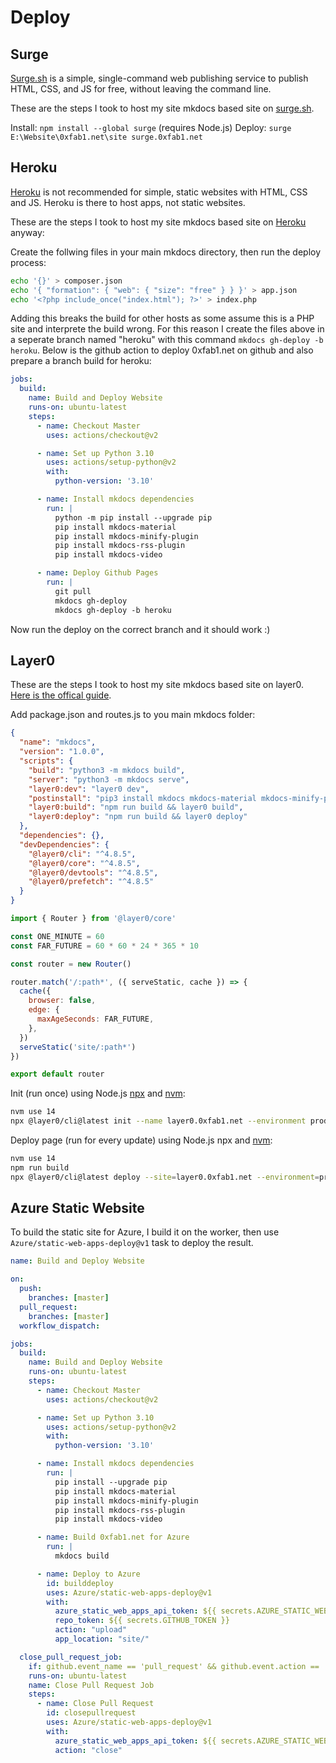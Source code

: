 # Deploy

## Surge

[Surge.sh](https://surge.sh/) is a simple, single-command web publishing service to publish HTML, CSS, and JS for free, without leaving the command line.

These are the steps I took to host my site mkdocs based site on [surge.sh](https://surge.sh/).

Install: ```npm install --global surge``` (requires Node.js)
Deploy: ```surge E:\Website\0xfab1.net\site surge.0xfab1.net```

## Heroku

[Heroku](https://heroku.com) is not recommended for simple, static websites with HTML, CSS and JS. Heroku is there to host apps, not static websites.

These are the steps I took to host my site mkdocs based site on [Heroku](https://heroku.com) anyway:

Create the follwing files in your main mkdocs directory, then run the deploy process:

``` sh
echo '{}' > composer.json
echo '{ "formation": { "web": { "size": "free" } } }' > app.json
echo '<?php include_once("index.html"); ?>' > index.php
```

Adding this breaks the build for other hosts as some assume this is a PHP site and interprete the build wrong. For this reason I create the files above in a seperate branch named "heroku" with this command `mkdocs gh-deploy -b heroku`. Below is the github action to deploy 0xfab1.net on github and also prepare a branch build for heroku:

``` yaml
jobs:
  build:
    name: Build and Deploy Website
    runs-on: ubuntu-latest
    steps:
      - name: Checkout Master
        uses: actions/checkout@v2

      - name: Set up Python 3.10
        uses: actions/setup-python@v2
        with:
          python-version: '3.10'

      - name: Install mkdocs dependencies
        run: |
          python -m pip install --upgrade pip          
          pip install mkdocs-material
          pip install mkdocs-minify-plugin
          pip install mkdocs-rss-plugin
          pip install mkdocs-video

      - name: Deploy Github Pages
        run: |
          git pull
          mkdocs gh-deploy
          mkdocs gh-deploy -b heroku
```

Now run the deploy on the correct branch and it should work :)

## Layer0

These are the steps I took to host my site mkdocs based site on layer0. [Here is the offical guide](https://docs.layer0.co/guides/mkdocs).

Add package.json and routes.js to you main mkdocs folder:

``` json title="package.json"
{
  "name": "mkdocs",
  "version": "1.0.0",
  "scripts": {
    "build": "python3 -m mkdocs build",
    "server": "python3 -m mkdocs serve",
    "layer0:dev": "layer0 dev",
    "postinstall": "pip3 install mkdocs mkdocs-material mkdocs-minify-plugin mkdocs-rss-plugin mkdocs-video",
    "layer0:build": "npm run build && layer0 build",
    "layer0:deploy": "npm run build && layer0 deploy"
  },
  "dependencies": {},
  "devDependencies": {
    "@layer0/cli": "^4.8.5",
    "@layer0/core": "^4.8.5",
    "@layer0/devtools": "^4.8.5",
    "@layer0/prefetch": "^4.8.5"
  }
}
```

``` js title="routes.js"
import { Router } from '@layer0/core'

const ONE_MINUTE = 60
const FAR_FUTURE = 60 * 60 * 24 * 365 * 10

const router = new Router()

router.match('/:path*', ({ serveStatic, cache }) => {
  cache({
    browser: false,
    edge: {
      maxAgeSeconds: FAR_FUTURE,
    },
  })
  serveStatic('site/:path*')
})

export default router
```

Init (run once) using Node.js [npx](https://docs.npmjs.com/cli/v7/commands/npx) and [nvm](https://github.com/nvm-sh/nvm):

``` sh
nvm use 14
npx @layer0/cli@latest init --name layer0.0xfab1.net --environment production --origin layer0.0xfab1.net --deploy
```

Deploy page (run for every update) using Node.js npx and [nvm](https://github.com/nvm-sh/nvm):

``` sh
nvm use 14
npm run build
npx @layer0/cli@latest deploy --site=layer0.0xfab1.net --environment=production
```

## Azure Static Website

To build the static site for Azure, I build it on the worker, then use `Azure/static-web-apps-deploy@v1` task to deploy the result.

``` yaml
name: Build and Deploy Website

on:
  push:
    branches: [master]
  pull_request:
    branches: [master]
  workflow_dispatch:

jobs:
  build:
    name: Build and Deploy Website
    runs-on: ubuntu-latest
    steps:
      - name: Checkout Master
        uses: actions/checkout@v2

      - name: Set up Python 3.10
        uses: actions/setup-python@v2
        with:
          python-version: '3.10'

      - name: Install mkdocs dependencies
        run: |
          pip install --upgrade pip          
          pip install mkdocs-material
          pip install mkdocs-minify-plugin
          pip install mkdocs-rss-plugin
          pip install mkdocs-video

      - name: Build 0xfab1.net for Azure
        run: |          
          mkdocs build

      - name: Deploy to Azure
        id: builddeploy
        uses: Azure/static-web-apps-deploy@v1
        with:
          azure_static_web_apps_api_token: ${{ secrets.AZURE_STATIC_WEB_APPS_API_TOKEN_BLACK_FLOWER_0ADBF0903 }}
          repo_token: ${{ secrets.GITHUB_TOKEN }} 
          action: "upload"
          app_location: "site/"

  close_pull_request_job:
    if: github.event_name == 'pull_request' && github.event.action == 'closed'
    runs-on: ubuntu-latest
    name: Close Pull Request Job
    steps:
      - name: Close Pull Request
        id: closepullrequest
        uses: Azure/static-web-apps-deploy@v1
        with:
          azure_static_web_apps_api_token: ${{ secrets.AZURE_STATIC_WEB_APPS_API_TOKEN_BLACK_FLOWER_0ADBF0903 }}
          action: "close"
```

